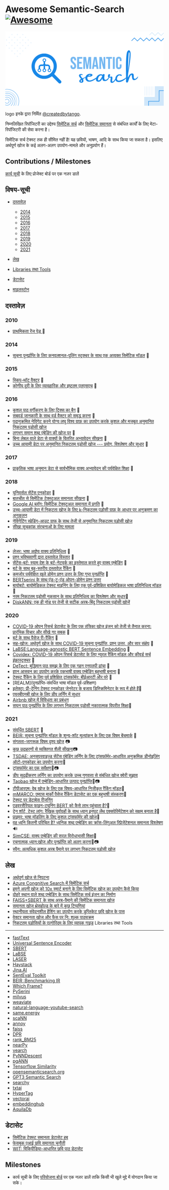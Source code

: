 Awesome Semantic-Search [![Awesome](https://awesome.re/badge.svg)](https://awesome.re)
======================================================================================

<img src ="logo.svg" />

logo इनके द्वारा निर्मित  [@createdbytango](https://instagram.com/createdbytango).

निम्नलिखित रिपॉजिटरी का उद्देश्य [सिमेंटिक
सर्च](https://en.wikipedia.org/wiki/Semantic_search) और [सिमेंटिक
समानता](http://nlpprogress.com/english/semantic_textual_similarity.html)
से संबंधित कार्यों के लिए मेटा-रिपॉजिटरी की सेवा करना है।

सिमेंटिक सर्च टेक्स्ट तक ही सीमित नहीं है! यह छवियों, भाषण, आदि के साथ
किया जा सकता है। इसलिए अर्थपूर्ण खोज के कई अलग-अलग उपयोग-मामले और
अनुप्रयोग हैं।

Contributions / Milestones
--------------------------

[कार्य
सूची](https://github.com/Agrover112/awesome-semantic-search/projects/1)
के लिए प्रोजेक्ट बोर्ड पर एक नज़र डालें

विषय-सूची
---------

-   [दस्तावेज़](#papers)
    -   [2014](#2014)
    -   [2015](#2015)
    -   [2016](#2016)
    -   [2017](#2017)
    -   [2018](#2018)
    -   [2019](#2019)
    -   [2020](#2020)
    -   [2021](#2021)
    
-   [लेख](#articles)
-   [Libraries तथा Tools](#libraries-and-tools)
-   [डेटासेट](#datasets)
-   [माइलस्टोन](#milestones)

दस्तावेज़
---------

### 2010

-   [प्राथमिकता रेंज पेड़ ](https://arxiv.org/abs/1009.3527)
    📄

### 2014

-   [सूचना पुनर्प्राप्ति के लिए कनवल्शनल-पूलिंग स्ट्रक्चर के साथ एक
    अव्यक्त सिमेंटिक
    मॉडल](https://www.microsoft.com/en-us/research/wp-content/uploads/2016/02/cikm2014_cdssm_final.pdf)
    📄

### 2015

-   [स्किप-थॉट वैक्टर](https://arxiv.org/pdf/1506.06726.pdf) 📄
-   [कोणीय दूरी के लिए व्यावहारिक और इष्टतम एलएसएच](https://proceedings.neurips.cc/paper/2015/hash/2823f4797102ce1a1aec05359cc16dd9-Abstract.html) 📄

### 2016

-   [कुशल पाठ वर्गीकरण के लिए ट्रिक्स का
    बैग](https://arxiv.org/abs/1607.01759) 📄
-   [सबवर्ड जानकारी के साथ वर्ड वैक्टर को समृद्ध
    करना](https://arxiv.org/abs/1607.04606) 📄
-   [पदानुक्रमित नेविगेट करने योग्य लघु विश्व ग्राफ़ का उपयोग करके कुशल
    और मजबूत अनुमानित निकटतम पड़ोसी
    खोज](https://arxiv.org/abs/1603.09320)
-   [लगभग समान शब्द एंबेडिंग की खोज
    पर](https://www.aclweb.org/anthology/P16-1214.pdf) 📄
-   [बिना लेबल वाले डेटा से वाक्यों के वितरित अभ्यावेदन सीखना](https://arxiv.org/abs/1602.03483) 📄
-   [उच्च आयामी डेटा पर अनुमानित निकटतम पड़ोसी खोज --- प्रयोग, विश्लेषण और सुधार](https://arxiv.org/abs/1610.02455) 📄

### 2017

-   [प्राकृतिक भाषा अनुमान डेटा से सार्वभौमिक वाक्य अभ्यावेदन की
    पर्यवेक्षित
    शिक्षा](https://research.fb.com/wp-content/uploads/2017/09/emnlp2017.pdf)
    📄

### 2018

-   [यूनिवर्सल सेंटेंस एनकोडर](https://arxiv.org/pdf/1803.11175.pdf) 📄
-   [बातचीत से सिमेंटिक टेक्स्टुअल समानता
    सीखना](https://arxiv.org/pdf/1804.07754.pdf) 📄
-   [Google AI ब्लॉग: सिमेंटिक टेक्स्टुअल समानता में
    प्रगति](https://ai.googleblog.com/2018/05/advances-in-semantic-textual-similarity.html)
    📄
-   [उच्च-आयामी डेटा में निकटता खोज के लिए k-निकटतम पड़ोसी ग्राफ़ के
    आधार पर अनुक्रमण का अनुकूलन](https://arxiv.org/abs/1810.07355)
-   [नेविगेटिंग स्प्रेडिंग-आउट ग्राफ के साथ तेजी से अनुमानित निकटतम पड़ोसी खोज](http://www.vldb.org/pvldb/vol12/p461-fu.pdf)
-   [सीखा सूचकांक संरचनाओं के लिए मामला](https://dl.acm.org/doi/10.1145/3183713.3196909)

### 2019

-   [लेजर: भाषा अज्ञेय वाक्य
    प्रतिनिधित्व](https://engineering.fb.com/2019/01/22/ai-research/laser-multilingual-sentence-embeddings/)
    📄
-   [प्रश्न भविष्यवाणी द्वारा दस्तावेज़
    विस्तार](https://arxiv.org/abs/1904.08375) 📄
-   [सेंटेंस-बर्ट: स्याम देश के बर्ट-नेटवर्क का इस्तेमाल करते हुए वाक्य
    एम्बेडिंग](https://arxiv.org/pdf/1908.10084.pdf) 📄
-   [बर्ट के साथ बहु-स्तरीय दस्तावेज़
    रैंकिंग](https://arxiv.org/abs/1910.14424) 📄
-   [कमजोर पर्यवेक्षित खुले डोमेन प्रश्न उत्तर के लिए गुप्त पुनर्प्राप्ति](https://arxiv.org/abs/1906.00300) 📄
-   [BERTserini के साथ एंड-टू-एंड ओपन-डोमेन प्रश्न उत्तर](https://www.aclweb.org/anthology/N19-4013/)
-   [बायोबर्ट: बायोमेडिकल टेक्स्ट माइनिंग के लिए एक पूर्व-प्रशिक्षित बायोमेडिकल भाषा प्रतिनिधित्व मॉडल](https://arxiv.org/abs/1901.08746)📄
-   [नरम निकटतम पड़ोसी नुकसान के साथ प्रतिनिधित्व का विश्लेषण और सुधार](https://arxiv.org/pdf/1902.01889.pdf):camera_flash:
-   [DiskANN: एक ही नोड पर तेजी से सटीक अरब-बिंदु निकटतम पड़ोसी खोजें](https://proceedings.neurips.cc/paper/2019/file/09853c7fb1d3f8ee67a61b6bf4a7f8e6-Paper.pdf)

### 2020

-   [COVID-19 ओपन रिसर्च डेटासेट के लिए एक तंत्रिका खोज इंजन को तेजी से
    तैनात करना: प्रारंभिक विचार और सीखे गए
    सबक](https://arxiv.org/abs/2004.05125) 📄
-   [बर्ट के साथ पैसेज री-रैंकिंग](https://arxiv.org/pdf/1901.04085.pdf)
    📄
-   [सह-खोज: अर्थपूर्ण खोज के साथ COVID-19 सूचना पुनर्प्राप्ति, प्रश्न
    उत्तर, और सार संक्षेप](https://arxiv.org/pdf/2006.09595.pdf) 📄
-   [LaBSE:Language-agnostic BERT Sentence
    Embedding](https://arxiv.org/abs/2007.01852) 📄
-   [Covidex: COVID-19 ओपन रिसर्च डेटासेट के लिए न्यूरल रैंकिंग मॉडल और
    कीवर्ड सर्च इंफ्रास्ट्रक्चर](https://arxiv.org/abs/2007.07846) 📄
-   [DeTect: बुद्धिमान पाठ समझ के लिए एक गहन एनएलपी
    ढांचा](https://engineering.linkedin.com/blog/2020/open-sourcing-detext)
    📄
-   [ज्ञान आसवन का उपयोग करके एकभाषी वाक्य एम्बेडिंग बहुभाषी
    बनाना](https://arxiv.org/pdf/2004.09813.pdf) 📄
-   [टेक्स्ट रैंकिंग के लिए पूर्व प्रशिक्षित ट्रांसफॉर्मर: बीईआरटी और
    परे](https://arxiv.org/abs/2010.06467) 📄
-   [REALM](पुनर्प्राप्ति-संवर्धित भाषा मॉडल पूर्व-प्रशिक्षण)
-   [इलेक्ट्रा: प्री-ट्रेनिंग टेक्स्ट एनकोडर जेनरेटर के बजाय डिस्क्रिमिनेटर के रूप में होते हैं](https://openreview.net/pdf?id=r1xMH1BtvB)📄
-   [एयरबीएनबी खोज के लिए डीप लर्निंग में सुधार](https://arxiv.org/pdf/2002.05515)
-   [Airbnb खोज में विविधता का प्रबंधन](https://arxiv.org/abs/2004.02621)
-   [सघन पाठ पुनर्प्राप्ति के लिए लगभग निकटतम पड़ोसी नकारात्मक विपरीत शिक्षा](https://arxiv.org/abs/2007.00808v1)📄

### 2021

-   [संवर्धित SBERT](https://arxiv.org/pdf/2010.08240.pdf) 📄
-   [BEIR: सूचना पुनर्प्राप्ति मॉडल के शून्य-शॉट मूल्यांकन के लिए एक
    विषम बेंचमार्क](https://arxiv.org/abs/2104.08663) 📄
-   [संगतता-जागरूक विषम दृश्य खोज](https://arxiv.org/abs/2105.06047) 📷
-   [कुछ उदाहरणों से व्यक्तिगत शैली सीखना](https://chuanenlin.com/personalstyle/)📷
-   [TSDAE: अनसुपरवाइज्ड सेंटेंस एंबेडिंग लर्निंग के लिए ट्रांसफॉर्मर-आधारित अनुक्रमिक डीनोइज़िंग ऑटो-एनकोडर का उपयोग करना](https://arxiv.org/abs/2104.06979)📄
-   [ट्रांसफॉर्मर का एक सर्वेक्षण](https://arxiv.org/abs/2106.04554)📄📷
-   [डीप सुदृढीकरण लर्निंग का उपयोग करके उच्च गुणवत्ता से संबंधित खोज क्वेरी सुझाव](https://arxiv.org/abs/2108.04452v1)
-   [Taobao खोज में एम्बेडिंग-आधारित उत्पाद पुनर्प्राप्ति](https://arxiv.org/pdf/2106.09297.pdf)📄📷
-   [टीपीआरएम: वेब खोज के लिए एक विषय-आधारित निजीकृत रैंकिंग मॉडल](https://arxiv.org/abs/2108.06014)📄
-   [mMARCO: एमएस मार्को पैसेज रैंकिंग डेटासेट का एक बहुभाषी संस्करण](https://arxiv.org/abs/2108.13897)📄
-   [टेक्स्ट पर डेटाबेस रीजनिंग](https://aclanthology.org/2021.acl-long.241.pdf)
-   [एडवरसैरियल फाइन-ट्यूनिंग BERT को कैसे लाभ पहुंचाता है?](https://arxiv.org/abs/2108.13602):page_facing_up:
-   [ट्रेन शॉर्ट, टेस्ट लांग: रैखिक पूर्वाग्रहों के साथ ध्यान इनपुट लेंथ एक्सपेरिमेंटेशन को सक्षम बनाता है](https://arxiv.org/abs/2108.12409):page_facing_up:
-   [प्राइमर: भाषा मॉडलिंग के लिए कुशल ट्रांसफॉर्मर की खोज](https://arxiv.org/abs/2109.08668)📄
-   [वह ध्वनि कितनी परिचित है? ध्वनिक शब्द एम्बेडिंग का क्रॉस-लिंगुअल रिप्रेजेंटेशनल समानता विश्लेषण](https://arxiv.org/pdf/2109.10179.pdf):loud_sound:
-   [SimCSE: वाक्य एम्बेडिंग की सरल विरोधाभासी शिक्षा](https://arxiv.org/abs/2104.08821#):page_facing_up:
-   [रचनात्मक ध्यान:खोज और पुनर्प्राप्ति को अलग करना](https://arxiv.org/abs/2110.09419)📄📷
-   [स्पैन: अत्यधिक कुशल अरब पैमाने पर लगभग निकटतम पड़ोसी खोज](https://arxiv.org/abs/2111.08566)

लेख
-------
- [अर्थपूर्ण खोज से निपटना](https://adityamalte.substack.com/p/tackle-semantic-search/)
- [Azure Congnitive Search में सिमेंटिक सर्च](https://docs.microsoft.com/en-us/azure/search/semantic-search-overview)
- [हमने अपनी खोज को 10x स्मार्ट बनाने के लिए सिमेंटिक खोज का उपयोग कैसे किया](https://zilliz.com/blog/How-we-used-semantic-search-to-make-our-search-10-x-smarter/)
- [दोहरे स्थान वाले शब्द एम्बेडिंग के साथ सिमेंटिक सर्च इंजन का निर्माण](https://m.mage.ai/building-a-semantic-search-engine-with-dual-space-word-embeddings-f5a596eb6d90)
- [FAISS+SBERT के साथ अरब-पैमाने की सिमेंटिक समानता खोज](https://towardsdatascience.com/billion-scale-semantic-similarity-search-with-faiss-sbert-c845614962e2)
- [समानता खोज थ्रेसहोल्ड के बारे में कुछ टिप्पणियां](https://greglandrum.github.io/rdkit-blog/similarity/reference/2021/05/26/similarity-threshold-observations1.html)
- [स्थानीयता संवेदनशील हैशिंग का उपयोग करके डुप्लिकेट छवि खोज के पास](https://keras.io/examples/vision/near_dup_search/)
- [वेक्टर समानता खोज और फैस पर नि: शुल्क पाठ्यक्रम](https://link.medium.com/HtFoFKlKvkb)
- [निकटतम पड़ोसियों के एल्गोरिदम के लिए व्यापक गाइड](https://link.medium.com/V62Z8drvEkb)
Libraries तथा Tools
-------------------

-   [fastText](https://fasttext.cc/)
-   [Universal Sentence
    Encoder](https://tfhub.dev/google/universal-sentence-encoder/4)
-   [SBERT](https://www.sbert.net/)
-   [LaBSE](https://tfhub.dev/google/LaBSE/2)
-   [LASER](https://github.com/facebookresearch/LASER)
-   [Haystack](https://github.com/deepset-ai/haystack/)
-   [Jina.AI](https://jina.ai/)
-   [SentEval
    Toolkit](https://github.com/facebookresearch/SentEval?utm_source=catalyzex.com)
-   [BEIR :Benchmarking IR](https://github.com/UKPLab/beir)
-   [Which Frame?](http://whichframe.com/)
-   [PySerini](https://github.com/castorini/pyserini)
-   [milvus](https://www.milvus.io/)
-   [weaviate](https://github.com/semi-technologies/weaviate)
-   [natural-language-youtube-search](https://github.com/haltakov/natural-language-youtube-search)
-   [same.energy](https://www.same.energy/about)
-   [scaNN](https://github.com/google-research/google-research/tree/master/scann)
-   [annoy](https://github.com/spotify/annoy)
-   [faiss](https://github.com/facebookresearch/faiss)
-   [DPR](https://github.com/facebookresearch/DPR)
-   [rank\_BM25](https://github.com/dorianbrown/rank_bm25)
-   [nearPy](http://pixelogik.github.io/NearPy/)
-   [vearch](https://github.com/vearch/vearch)
-   [PyNNDescent](https://github.com/lmcinnes/pynndescent)
-   [pgANN](https://github.com/netrasys/pgANN)
-   [Tensorflow Similarity](https://github.com/tensorflow/similarity)
-   [opensemanticsearch.org](https://www.opensemanticsearch.org/)
-   [GPT3 Semantic Search](https://gpt3demo.com/category/semantic-search)
-   [searchy](https://github.com/lubianat/searchy)
-   [txtai](https://github.com/neuml/txtai)
-   [HyperTag](https://github.com/Ravn-Tech/HyperTag)
-   [vectorai](https://github.com/vector-ai/vectorai)
-   [embeddinghub](https://github.com/featureform/embeddinghub)
-   [AquilaDb](https://github.com/Aquila-Network/AquilaDB)

डेटासेट
-------

- [सिमेंटिक टेक्स्ट समानता डेटासेट
    हब](https://github.com/brmson/dataset-sts)
- [फेसबुक एआई छवि समानता चुनौती](https://www.drivendata.org/competitions/79/competition-image-similarity-1-dev/?fbclid=IwAR31vRV0EdxRdrxtPy12neZtBJQ0H9qdLHm8Wl2DjHY09PtQdn1nEEIJVUo)
- [WIT: विकिपीडिया-आधारित छवि पाठ डेटासेट](https://github.com/google-research-datasets/wit)


Milestones
-------

- कार्य सूची के लिए [परियोजना बोर्ड](https://github.com/Agrover112/awesome-semantic-search/projects/1) पर एक नज़र डालें ताकि किसी भी खुले मुद्दे में योगदान किया जा सके।
